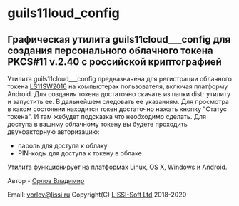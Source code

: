 # guils11loud_config
Графическая утилита guils11cloud___config для создания персонального облачного токена PKCS#11 v.2.40 с российской криптографией
------

Утилита guils11cloud___config предназначена для регистрации облачного токена [LS11SW2016](http://soft.lissi.ru/solution/ls11cloud/)
на компьютерах пользователя, включая платформу Android. Для создания токена достаточно скачать 
из папки distr утилиту и запустить ее.
В дальнейшем следовать ее указаниям. Для просмотра в каком состоянии находится токен достаточно 
нажать кнопку "Статус токена". И там жебудет подсказка что необходимо сделать.
Для доступа в вашнму облачному токену вы будете проходить двухфакторную авторизацию:
- пароль для доступа к облаку
- PIN-коды для доступа к токену в облаке

Утилита функционирует на платформах Linux, OS X, Windows и Android.

Автор - [Орлов Владимир](http://museum.lissi-crypto.ru/)

Email: vorlov@lissi.ru
Copyright(C) [LISSI-Soft Ltd](http://soft.lissi.ru) 2018-2020
